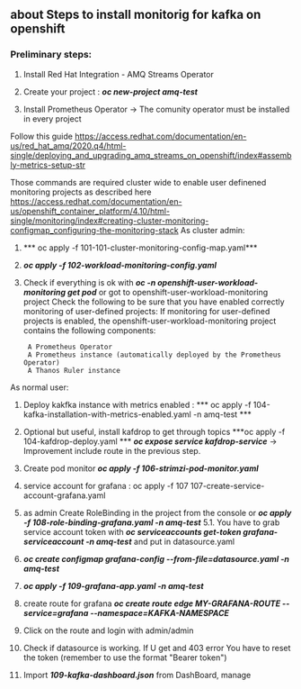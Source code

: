 ## about Steps to install monitorig for kafka on openshift

### Preliminary steps: 

1. Install Red Hat Integration - AMQ Streams Operator

2. Create your project : ***oc new-project amq-test***

3. Install Prometheus Operator -> The comunity operator must be installed in every project


Follow this guide https://access.redhat.com/documentation/en-us/red_hat_amq/2020.q4/html-single/deploying_and_upgrading_amq_streams_on_openshift/index#assembly-metrics-setup-str


Those commands are required cluster wide to enable user definened monitoring projects as described here https://access.redhat.com/documentation/en-us/openshift_container_platform/4.10/html-single/monitoring/index#creating-cluster-monitoring-configmap_configuring-the-monitoring-stack 
As cluster admin:

1. *** oc apply -f 101-101-cluster-monitoring-config-map.yaml***


2. ***oc apply -f 102-workload-monitoring-config.yaml*** 

3. Check if everything is ok with ***oc -n openshift-user-workload-monitoring get pod*** or got to openshift-user-workload-monitoring project
    Check the following to be sure that you have enabled correctly monitoring of user-defined projects:
    If monitoring for user-defined projects is enabled, the openshift-user-workload-monitoring project contains the following components:

        A Prometheus Operator
        A Prometheus instance (automatically deployed by the Prometheus Operator)
        A Thanos Ruler instance


As normal user:


1. Deploy kakfka instance with metrics enabled :
    *** oc apply -f 104-kafka-installation-with-metrics-enabled.yaml -n amq-test ***

2. Optional but useful, install kafdrop to get through topics
    ***oc apply -f 104-kafdrop-deploy.yaml ***
    ***oc expose service kafdrop-service*** -> Improvement include route in the previous step.
3. Create  pod monitor ***oc apply -f 106-strimzi-pod-monitor.yaml***
4. service account for grafana : oc apply -f 107 107-create-service-account-grafana.yaml
5. as admin Create RoleBinding in the project from the console or ***oc apply -f 108-role-binding-grafana.yaml -n amq-test***
5.1. You have to grab service account token with ***oc serviceaccounts get-token grafana-serviceaccount -n amq-test*** and put in datasource.yaml
6. ***oc create configmap grafana-config --from-file=datasource.yaml -n amq-test***
7. ***oc apply -f 109-grafana-app.yaml -n amq-test***
8. create route for grafana ***oc create route edge MY-GRAFANA-ROUTE --service=grafana --namespace=KAFKA-NAMESPACE***
9. Click on the route and login with admin/admin
10. Check if datasource is working. If U get and 403 error You have to reset the token (remember to use the format "Bearer token")
11. Import ***109-kafka-dashboard.json*** from DashBoard, manage


